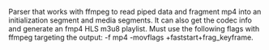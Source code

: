 Parser that works with ffmpeg to read piped data and fragment mp4 into an initialization segment and media segments. It can also get the codec info and generate an fmp4 HLS m3u8 playlist. Must use the following flags with ffmpeg targeting the output: -f mp4 -movflags +faststart+frag_keyframe.